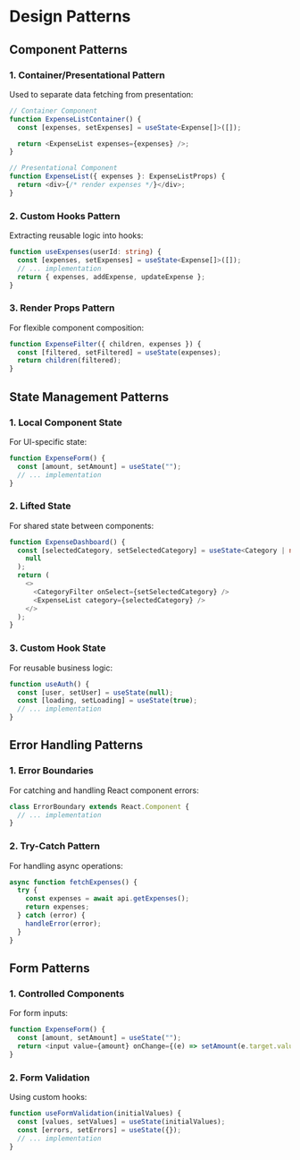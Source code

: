 # Design Patterns

## Component Patterns

### 1. Container/Presentational Pattern

Used to separate data fetching from presentation:

```typescript
// Container Component
function ExpenseListContainer() {
  const [expenses, setExpenses] = useState<Expense[]>([]);

  return <ExpenseList expenses={expenses} />;
}

// Presentational Component
function ExpenseList({ expenses }: ExpenseListProps) {
  return <div>{/* render expenses */}</div>;
}
```

### 2. Custom Hooks Pattern

Extracting reusable logic into hooks:

```typescript
function useExpenses(userId: string) {
  const [expenses, setExpenses] = useState<Expense[]>([]);
  // ... implementation
  return { expenses, addExpense, updateExpense };
}
```

### 3. Render Props Pattern

For flexible component composition:

```typescript
function ExpenseFilter({ children, expenses }) {
  const [filtered, setFiltered] = useState(expenses);
  return children(filtered);
}
```

## State Management Patterns

### 1. Local Component State

For UI-specific state:

```typescript
function ExpenseForm() {
  const [amount, setAmount] = useState("");
  // ... implementation
}
```

### 2. Lifted State

For shared state between components:

```typescript
function ExpenseDashboard() {
  const [selectedCategory, setSelectedCategory] = useState<Category | null>(
    null
  );
  return (
    <>
      <CategoryFilter onSelect={setSelectedCategory} />
      <ExpenseList category={selectedCategory} />
    </>
  );
}
```

### 3. Custom Hook State

For reusable business logic:

```typescript
function useAuth() {
  const [user, setUser] = useState(null);
  const [loading, setLoading] = useState(true);
  // ... implementation
}
```

## Error Handling Patterns

### 1. Error Boundaries

For catching and handling React component errors:

```typescript
class ErrorBoundary extends React.Component {
  // ... implementation
}
```

### 2. Try-Catch Pattern

For handling async operations:

```typescript
async function fetchExpenses() {
  try {
    const expenses = await api.getExpenses();
    return expenses;
  } catch (error) {
    handleError(error);
  }
}
```

## Form Patterns

### 1. Controlled Components

For form inputs:

```typescript
function ExpenseForm() {
  const [amount, setAmount] = useState("");
  return <input value={amount} onChange={(e) => setAmount(e.target.value)} />;
}
```

### 2. Form Validation

Using custom hooks:

```typescript
function useFormValidation(initialValues) {
  const [values, setValues] = useState(initialValues);
  const [errors, setErrors] = useState({});
  // ... implementation
}
```
